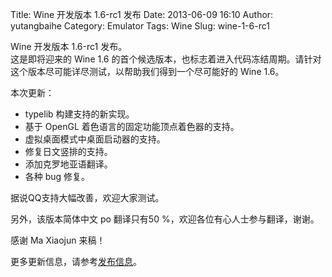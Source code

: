 Title: Wine 开发版本 1.6-rc1 发布
Date: 2013-06-09 16:10
Author: yutangbaihe
Category: Emulator
Tags: Wine
Slug: wine-1-6-rc1

Wine 开发版本 1.6-rc1 发布。  
这是即将迎来的 Wine 1.6
的首个候选版本，也标志着进入代码冻结周期。请针对这个版本尽可能详尽测试，以帮助我们得到一个尽可能好的
Wine 1.6。

本次更新：

-   typelib 构建支持的新实现。
-   基于 OpenGL 着色语言的固定功能顶点着色器的支持。
-   虚拟桌面模式中桌面启动器的支持。
-   修复日文竖排的支持。
-   添加克罗地亚语翻译。
-   各种 bug 修复。

据说QQ支持大幅改善，欢迎大家测试。

另外，该版本简体中文 po 翻译只有50 %，欢迎各位有心人士参与翻译，谢谢。

感谢 Ma Xiaojun 来稿！

更多更新信息，请参考[发布信息](http://www.winehq.org/announce/1.6-rc1)。
